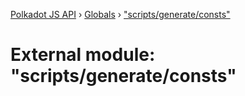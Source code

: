 [Polkadot JS API](../README.md) › [Globals](../globals.md) › ["scripts/generate/consts"](_scripts_generate_consts_.md)

# External module: "scripts/generate/consts"


